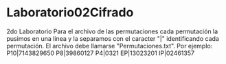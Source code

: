 # Laboratorio02Cifrado
2do Laboratorio
Para el archivo de las permutaciones cada permutación la pusimos en una linea y la separamos con el caracter "|" identificando cada permutación. El archivo debe llamarse "Permutaciones.txt". Por ejemplo:
P10|7143829650
P8|39860127
P4|0321
EP|13023201
IP|02461357
